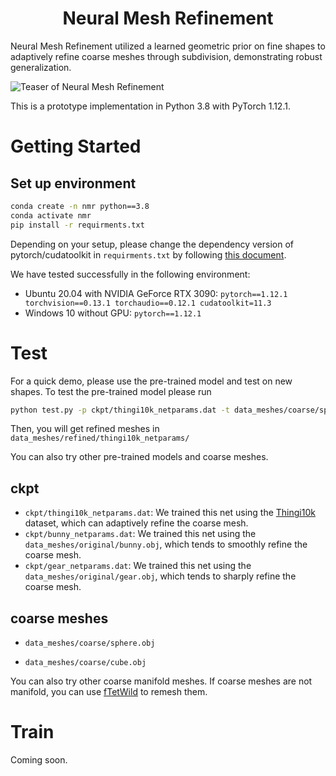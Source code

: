  <h1 align="center"> Neural Mesh Refinement </h1>



Neural Mesh Refinement utilized a learned geometric prior on fine shapes to adaptively refine coarse meshes through subdivision, demonstrating robust generalization.

![Teaser of Neural Mesh Refinement](teaser.jpg)

This is a prototype implementation in Python 3.8  with PyTorch 1.12.1.

# Getting Started

## Set up environment

```bash
conda create -n nmr python==3.8
conda activate nmr
pip install -r requirments.txt
```

Depending on your setup, please change the dependency version of pytorch/cudatoolkit in `requirments.txt` by following [this document](https://pytorch.org/get-started/previous-versions/).

We have tested successfully in the following environment:

- Ubuntu 20.04 with NVIDIA GeForce RTX 3090: `pytorch==1.12.1 torchvision==0.13.1 torchaudio==0.12.1 cudatoolkit=11.3`
- Windows 10 without GPU: `pytorch==1.12.1`

# Test

For a quick demo, please use the pre-trained model and test on new shapes. To test the pre-trained model please run

```bash
python test.py -p ckpt/thingi10k_netparams.dat -t data_meshes/coarse/sphere.obj -ns 3
```

Then, you will get refined meshes in  `data_meshes/refined/thingi10k_netparams/`

You can also try other pre-trained models and coarse meshes.

## ckpt

- `ckpt/thingi10k_netparams.dat`: We trained this net using the [Thingi10k](https://ten-thousand-models.appspot.com/) dataset, which can adaptively refine the coarse mesh.
- `ckpt/bunny_netparams.dat`: We trained this net using the `data_meshes/original/bunny.obj`, which tends to smoothly refine the coarse mesh.
- `ckpt/gear_netparams.dat`:  We trained this net using the `data_meshes/original/gear.obj`, which tends to sharply refine the coarse mesh.

## coarse meshes

- `data_meshes/coarse/sphere.obj`

- `data_meshes/coarse/cube.obj`

You can also try other coarse manifold meshes. If coarse meshes are not manifold, you can use [fTetWild]([github.com](https://github.com/wildmeshing/fTetWild)) to remesh them.

# Train

Coming soon.

